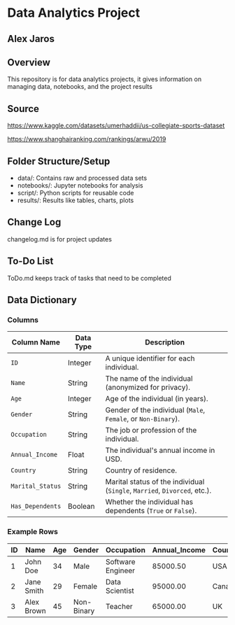 # Data Analytics Project 

## Alex Jaros

## Overview
This repository is for data analytics projects, it gives information on managing data, notebooks, and the project results

## Source

https://www.kaggle.com/datasets/umerhaddii/us-collegiate-sports-dataset

https://www.shanghairanking.com/rankings/arwu/2019 

## Folder Structure/Setup
- data/: Contains raw and processed data sets
- notebooks/: Jupyter notebooks for analysis
- script/: Python scripts for reusable code
- results/: Results like tables, charts, plots

## Change Log
 changelog.md is for project updates

## To-Do List
ToDo.md keeps track of tasks that need to be completed

## Data Dictionary

### **Columns**
| Column Name       | Data Type  | Description                                                                 |
|--------------------|------------|-----------------------------------------------------------------------------|
| `ID`              | Integer    | A unique identifier for each individual.                                   |
| `Name`            | String     | The name of the individual (anonymized for privacy).                       |
| `Age`             | Integer    | Age of the individual (in years).                                          |
| `Gender`          | String     | Gender of the individual (`Male`, `Female`, or `Non-Binary`).              |
| `Occupation`      | String     | The job or profession of the individual.                                   |
| `Annual_Income`   | Float      | The individual's annual income in USD.                                     |
| `Country`         | String     | Country of residence.                                                      |
| `Marital_Status`  | String     | Marital status of the individual (`Single`, `Married`, `Divorced`, etc.).  |
| `Has_Dependents`  | Boolean    | Whether the individual has dependents (`True` or `False`).                 |

### **Example Rows**
| ID  | Name       | Age | Gender    | Occupation     | Annual_Income | Country       | Marital_Status | Has_Dependents |
|-----|------------|-----|-----------|----------------|---------------|---------------|----------------|----------------|
| 1   | John Doe   | 34  | Male      | Software Engineer | 85000.50      | USA           | Married        | True           |
| 2   | Jane Smith | 29  | Female    | Data Scientist    | 95000.00      | Canada        | Single         | False          |
| 3   | Alex Brown | 45  | Non-Binary| Teacher          | 65000.00      | UK            | Divorced       | True           |



